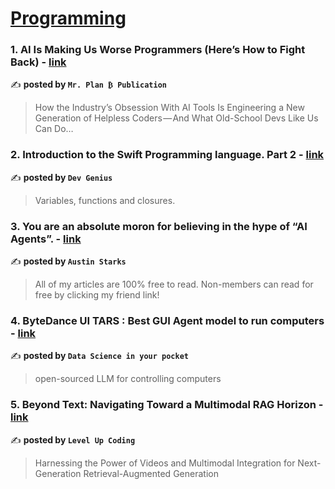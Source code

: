 
<h1><a href=https://medium.com/tag/programming/recommended target="_blank" rel="noopener noreferrer">Programming</a></h1>
<h3>1. AI Is Making Us Worse Programmers (Here’s How to Fight Back) - <a href="https://medium.com/mr-plan-publication/ai-is-making-us-worse-programmers-heres-how-to-fight-back-d1921b338c4d" target="_blank" rel="noopener noreferrer">link</a></h3>

✍️ **posted by `Mr. Plan ₿ Publication`**

<blockquote>How the Industry’s Obsession With AI Tools Is Engineering a New Generation of Helpless Coders — And What Old-School Devs Like Us Can Do…</blockquote>

<h3>2. Introduction to the Swift Programming language. Part 2 - <a href="https://medium.com/dev-genius/introduction-to-the-swift-programming-language-part-2-9c7d4c443615" target="_blank" rel="noopener noreferrer">link</a></h3>

✍️ **posted by `Dev Genius`**

<blockquote>Variables, functions and closures.</blockquote>

<h3>3. You are an absolute moron for believing in the hype of “AI Agents”. - <a href="https://medium.com/@austin-starks/you-are-an-absolute-moron-for-believing-in-the-hype-of-ai-agents-c0f760e7e48e" target="_blank" rel="noopener noreferrer">link</a></h3>

✍️ **posted by `Austin Starks`**

<blockquote>All of my articles are 100% free to read. Non-members can read for free by clicking my friend link!</blockquote>

<h3>4. ByteDance UI TARS : Best GUI Agent model to run computers - <a href="https://medium.com/data-science-in-your-pocket/bytedance-ui-tars-best-gui-agent-model-to-run-computers-f087a029e932" target="_blank" rel="noopener noreferrer">link</a></h3>

✍️ **posted by `Data Science in your pocket`**

<blockquote>open-sourced LLM for controlling computers</blockquote>

<h3>5. Beyond Text: Navigating Toward a Multimodal RAG Horizon - <a href="https://medium.com/gitconnected/beyond-text-navigating-toward-a-multimodal-rag-horizon-b5bf3285db01" target="_blank" rel="noopener noreferrer">link</a></h3>

✍️ **posted by `Level Up Coding`**

<blockquote>Harnessing the Power of Videos and Multimodal Integration for Next-Generation Retrieval-Augmented Generation</blockquote>

